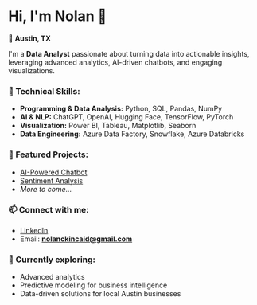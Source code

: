 # Hi, I'm Nolan 👋

📍 **Austin, TX**

I'm a **Data Analyst** passionate about turning data into actionable insights, leveraging advanced analytics, AI-driven chatbots, and engaging visualizations.

### 🔧 Technical Skills:
- **Programming & Data Analysis:** Python, SQL, Pandas, NumPy
- **AI & NLP:** ChatGPT, OpenAI, Hugging Face, TensorFlow, PyTorch
- **Visualization:** Power BI, Tableau, Matplotlib, Seaborn
- **Data Engineering:** Azure Data Factory, Snowflake, Azure Databricks

### 🚀 Featured Projects:
- [AI-Powered Chatbot](https://github.com/kincaidclan/ai-chatbot)
- [Sentiment Analysis](https://github.com/kincaidclan/sentiment-analysis-webapp)
- *More to come...*

### 📫 Connect with me:
- [LinkedIn](https://www.linkedin.com/in/nolan-kincaid-8b60281a5)
- Email: **nolanckincaid@gmail.com**

### 🎯 Currently exploring:
- Advanced analytics
- Predictive modeling for business intelligence
- Data-driven solutions for local Austin businesses

